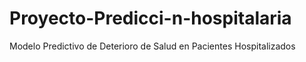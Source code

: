 # Proyecto-Predicci-n-hospitalaria
Modelo Predictivo de Deterioro de Salud en Pacientes Hospitalizados
